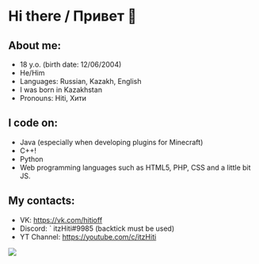 # Hi there / Привет 👋

## About me:
- 18 y.o. (birth date: 12/06/2004)
- He/Him
- Languages: Russian, Kazakh, English
- I was born in Kazakhstan
- Pronouns: Hiti, Хити

## I code on:
- Java (especially when developing plugins for Minecraft)
- C++!
- Python
- Web programming languages such as HTML5, PHP, CSS and a little bit JS.

## My contacts:
- VK: https://vk.com/hitioff
- Discord: ` itzHiti#9985 (backtick must be used)
- YT Channel: https://youtube.com/c/itzHiti

<img src="https://user-images.githubusercontent.com/81374715/192527086-5423ab3a-40c2-4157-a8c2-68751c99e6ea.gif" />
